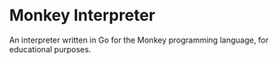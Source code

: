 # Monkey Interpreter
An interpreter written in Go for the Monkey programming language, for educational purposes.
